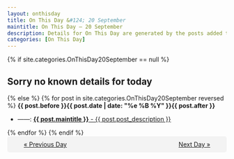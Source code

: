 ```yaml
---
layout: onthisday
title: On This Day &#124; 20 September
maintitle: On This Day — 20 September
description: Details for On This Day are generated by the posts added to the website so the content is subject to changes/updates over time.
categories: [On This Day]
---
```


{% if site.categories.OnThisDay20September == null %}
<h2>Sorry no known details for today</h2>
{% else %}
{% for post in site.categories.OnThisDay20September reversed %}
<strong>{{ post.before }}{{ post.date | date: "%e %B %Y" }}{{ post.after }}</strong>
<ul>
<li> ——: <a class="{{ post.class }}" href="{{ post.url }}"><strong>{{ post.maintitle }}</strong> - {{ post.post_description }}</a></li>
</ul>
{% endfor %}
{% endif %}
<br />
<div style="background-color: #f3f3f3; padding: 10px; border-radius: 5px; text-align: center; display: flex; justify-content: space-evenly;">
<a href="/onthisday/09/09-19">« Previous Day</a>
<span style="visibility:hidden;">[ Visit Leap Year February 29 ]</span>
<a href="/onthisday/09/09-21">Next Day »</a>
</div>
